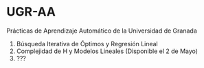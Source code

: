 # UGR-AA
Prácticas de Aprendizaje Automático de la Universidad de Granada

1. Búsqueda Iterativa de Óptimos y Regresión Lineal
2. Complejidad de H y Modelos Lineales (Disponible el 2 de Mayo)
3. ???
